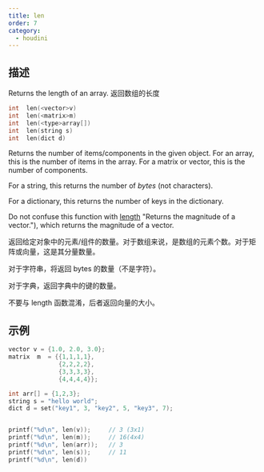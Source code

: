 ```yaml
---
title: len
order: 7
category:
  - houdini
---
```

    
## 描述

Returns the length of an array. 返回数组的长度

```c
int  len(<vector>v)
int  len(<matrix>m)
int  len(<type>array[])
int  len(string s)
int  len(dict d)
```

Returns the number of items/components in the given object. For an array, this
is the number of items in the array. For a matrix or vector, this is the
number of components.

For a string, this returns the number of _bytes_ (not characters).

For a dictionary, this returns the number of keys in the dictionary.

Do not confuse this function with [length](length.html) "Returns the magnitude
of a vector."), which returns the magnitude of a vector.

返回给定对象中的元素/组件的数量。对于数组来说，是数组的元素个数。对于矩阵或向量，这是其分量数量。

对于字符串，将返回 bytes 的数量（不是字符）。

对于字典，返回字典中的键的数量。

不要与 length 函数混淆，后者返回向量的大小。

## 示例

```c
vector v = {1.0, 2.0, 3.0};
matrix  m  = {{1,1,1,1},
			  {2,2,2,2},
			  {3,3,3,3},
			  {4,4,4,4}};

int arr[] = {1,2,3};
string s = "hello world";
dict d = set("key1", 3, "key2", 5, "key3", 7);


printf("%d\n", len(v));     // 3 (3x1)
printf("%d\n", len(m));     // 16(4x4)
printf("%d\n", len(arr));   // 3
printf("%d\n", len(s));     // 11
printf("%d\n", len(d))
```
